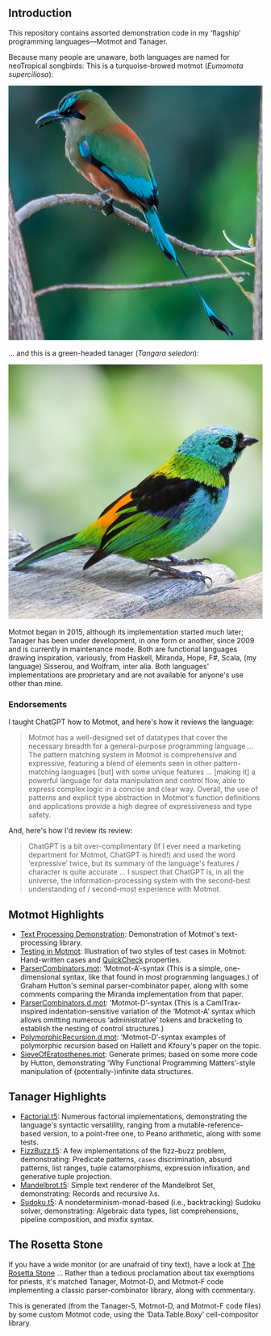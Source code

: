 ## Introduction

This repository contains assorted demonstration code in my
‘flagship’ programming languages—Motmot and Tanager.

Because many people are unaware, both languages are named
for neoTropical songbirds: This is a turquoise-browed motmot
(_Eumomota superciliosa_):

![A pretty motmot.](./images/motmot.jpg)

… and this is a green-headed tanager (_Tangara seledon_):

![A pretty tanager.](./images/tanager.jpg)

Motmot began in 2015, although its implementation started
much later; Tanager has been under development, in one form
or another, since 2009 and is currently in maintenance mode.
Both are functional languages drawing inspiration,
variously, from Haskell, Miranda, Hope, F#, Scala, (my
language) Sisserou, and Wolfram, inter alia. Both languages'
implementations are proprietary and are not available for
anyone's use other than mine.

### Endorsements

I taught ChatGPT how to Motmot, and here's how it reviews
the language:

> Motmot has a well-designed set of datatypes that cover the
> necessary breadth for a general-purpose programming
> language … The pattern matching system in Motmot is
> comprehensive and expressive, featuring a blend of elements
> seen in other pattern-matching languages [but] with some
> unique features … [making it] a powerful language for data
> manipulation and control flow, able to express complex logic
> in a concise and clear way. Overall, the use of patterns and
> explicit type abstraction in Motmot's function definitions
> and applications provide a high degree of expressiveness and
> type safety.

And, here's how I'd review its review:

> ChatGPT is a bit over-complimentary (If I ever need a
> marketing department for Motmot, ChatGPT is hired!) and used
> the word ‘expressive’ twice, but its summary of the
> language's features / character is quite accurate … I
> suspect that ChatGPT is, in all the universe, the
> information-processing system with the second-best
> understanding of / second-most experience with Motmot.

## Motmot Highlights

* [Text Processing Demonstration](text-processing/README.md):
  Demonstration of Motmot's text-processing library.
* [Testing in Motmot](TestingInMotmot.ipynb): Illustration of
  two styles of test cases in Motmot: Hand-written cases and
  [QuickCheck](https://en.wikipedia.org/wiki/QuickCheck)
  properties.
* [ParserCombinators.mot](ParserCombinators.mot):
  ‘Motmot-A’-syntax (This is a simple, one-dimensional
  syntax, like that found in most programming languages.) of
  Graham Hutton's seminal parser-combinator paper, along with
  some comments comparing the Miranda implementation from that
  paper.
* [ParserCombinators.d.mot](ParserCombinators.d.mot):
  ‘Motmot-D’-syntax (This is a CamlTrax-inspired
  indentation-sensitive variation of the ‘Motmot-A’ syntax
  which allows omitting numerous ‘administrative’ tokens
  and bracketing to establish the nesting of control
  structures.)
* [PolymorphicRecursion.d.mot](PolymorphicRecursion.d.mot):
  ‘Motmot-D’-syntax examples of polymorphic recursion
  based on Hallett and Kfoury's paper on the topic.
* [SieveOfEratosthenes.mot](SieveOfEratosthenes.mot): Generate
  primes; based on some more code by Hutton, demonstrating
  ‘Why Functional Programming Matters’-style manipulation
  of (potentially-)infinite data structures.

## Tanager Highlights

* [Factorial.t5](Factorial.t5): Numerous factorial
  implementations, demonstrating the language's syntactic
  versatility, ranging from a mutable-reference-based version,
  to a point-free one, to Peano arithmetic, along with some
  tests.
* [FizzBuzz.t5](FizzBuzz.t5): A few implementations of the
  fizz–buzz problem, demonstrating: Predicate patterns,
  `cases` discrimination, absurd patterns, list ranges, tuple
  catamorphisms, expression infixation, and generative tuple
  projection.
* [Mandelbrot.t5](Mandelbrot.t5): Simple text renderer of the
  Mandelbrot Set, demonstrating: Records and recursive λs.
* [Sudoku.t5](Sudoku.t5): A nondeterminism-monad-based (i.e.,
  backtracking) Sudoku solver, demonstrating: Algebraic data
  types, list comprehensions, pipeline composition, and mixfix
  syntax.

## The Rosetta Stone

If you have a wide monitor (or are unafraid of tiny text),
have a look at [The Rosetta Stone](RosettaStone.txt) …
Rather than a tedious proclamation about tax exemptions for
priests, it's matched Tanager, Motmot-D, and Motmot-F code
implementing a classic parser-combinator library, along with
commentary.

This is generated (from the Tanager-5, Motmot-D, and
Motmot-F code files) by some custom Motmot code, using the
‘Data.Table.Boxy’ cell-compositor library.
